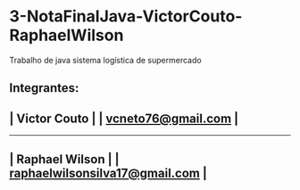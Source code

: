 # 3-NotaFinalJava-VictorCouto-RaphaelWilson
Trabalho de java sistema logística de supermercado

Integrantes:
-----------------------------------
|           Victor Couto          |
|       vcneto76@gmail.com        |
-----------------------------------
-----------------------------------
|          Raphael Wilson         |
| raphaelwilsonsilva17@gmail.com  |
-----------------------------------
